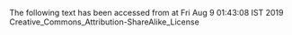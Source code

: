 The following text has been accessed from at Fri Aug 9 01:43:08 IST 2019
Creative_Commons_Attribution-ShareAlike_License
